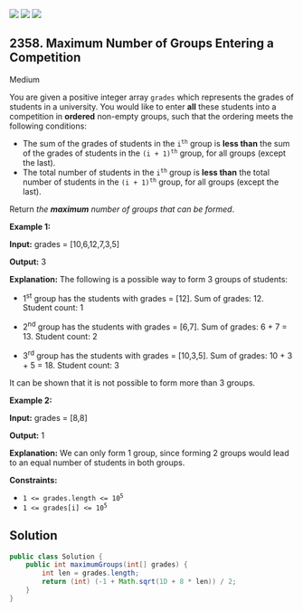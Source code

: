 [![](https://img.shields.io/github/stars/javadev/LeetCode-in-Java?label=Stars&style=flat-square)](https://github.com/javadev/LeetCode-in-Java)
[![](https://img.shields.io/github/forks/javadev/LeetCode-in-Java?label=Fork%20me%20on%20GitHub%20&style=flat-square)](https://github.com/javadev/LeetCode-in-Java/fork)
[![](https://img.shields.io/badge/-LeetCode%20in%20Kotlin-blue?style=flat-square)](https://github.com/javadev/LeetCode-in-Kotlin)

## 2358\. Maximum Number of Groups Entering a Competition

Medium

You are given a positive integer array `grades` which represents the grades of students in a university. You would like to enter **all** these students into a competition in **ordered** non-empty groups, such that the ordering meets the following conditions:

*   The sum of the grades of students in the <code>i<sup>th</sup></code> group is **less than** the sum of the grades of students in the <code>(i + 1)<sup>th</sup></code> group, for all groups (except the last).
*   The total number of students in the <code>i<sup>th</sup></code> group is **less than** the total number of students in the <code>(i + 1)<sup>th</sup></code> group, for all groups (except the last).

Return _the **maximum** number of groups that can be formed_.

**Example 1:**

**Input:** grades = [10,6,12,7,3,5]

**Output:** 3

**Explanation:** The following is a possible way to form 3 groups of students:

- 1<sup>st</sup> group has the students with grades = [12]. Sum of grades: 12. Student count: 1

- 2<sup>nd</sup> group has the students with grades = [6,7]. Sum of grades: 6 + 7 = 13. Student count: 2

- 3<sup>rd</sup> group has the students with grades = [10,3,5]. Sum of grades: 10 + 3 + 5 = 18. Student count: 3

It can be shown that it is not possible to form more than 3 groups. 

**Example 2:**

**Input:** grades = [8,8]

**Output:** 1

**Explanation:** We can only form 1 group, since forming 2 groups would lead to an equal number of students in both groups. 

**Constraints:**

*   <code>1 <= grades.length <= 10<sup>5</sup></code>
*   <code>1 <= grades[i] <= 10<sup>5</sup></code>

## Solution

```java
public class Solution {
    public int maximumGroups(int[] grades) {
        int len = grades.length;
        return (int) (-1 + Math.sqrt(1D + 8 * len)) / 2;
    }
}
```